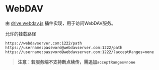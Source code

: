 # WebDAV

由 [drive.webdav.js](https://github.com/qiantigers/sharelist-0.1/tree/main/plugins/drive.webdav.js) 插件实现，用于访问WebDAV服务。    

允许的挂载路径 

```挂载路径
https://webdavserver.com:1222/path   
https://username:password@webdavserver.com:1222/path   
https://username:password@webdavserver.com:1222/?acceptRanges=none
```
> **注意：若服务端不支持断点续传，需追加```acceptRanges=none```** 
